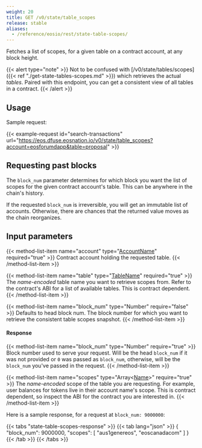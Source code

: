 ```yaml
---
weight: 20
title: GET /v0/state/table_scopes
release: stable
aliases:
  - /reference/eosio/rest/state-table-scopes/
---
```


Fetches a list of scopes, for a given table on a contract account, at any block height.

{{< alert type="note" >}}
Not to be confused with [/v0/state/tables/scopes]({{< ref "./get-state-tables-scopes.md" >}}) which retrieves the actual _tables_. Paired with this endpoint, you can get a consistent view of all tables in a contract.
{{< /alert >}}

## Usage

Sample request:

{{< example-request id="search-transactions" url="https://eos.dfuse.eosnation.io/v0/state/table_scopes?account=eosforumdapp&table=proposal" >}}

## Requesting past blocks

The `block_num` parameter determines for which block you want the list
of scopes for the given contract account's table. This can be anywhere
in the chain's history.

If the requested `block_num` is irreversible, you will get an
immutable list of accounts. Otherwise, there are chances that the
returned value moves as the chain reorganizes.

## Input parameters

{{< method-list-item name="account" type="[AccountName](/eosio/public-apis/reference/types/accountname)" required="true" >}}
  Contract account holding the requested table.
{{< /method-list-item >}}

{{< method-list-item name="table" type="[TableName](/eosio/public-apis/reference/types/tablename)" required="true" >}}
  The _name-encoded_ table name you want to retrieve scopes from.  Refer to the contract's ABI for a list of available tables.  This is contract dependent.
{{< /method-list-item >}}

{{< method-list-item name="block_num" type="Number" require="false" >}}
  Defaults to head block num. The block number for which you want to retrieve the consistent table scopes snapshot.
{{< /method-list-item >}}


#### Response

{{< method-list-item name="block_num" type="Number" require="true" >}}
  Block number used to serve your request. Will be the head `block_num` if it was not provided or `0` was passed as `block_num`, otherwise, will be the `block_num` you've passed in the request.
{{< /method-list-item >}}

{{< method-list-item name="scopes" type="Array&lt;[Name](/eosio/public-apis/reference/types/name)&gt;" require="true" >}}
  The _name-encoded_ scope of the table you are requesting.  For example, user balances for tokens live in their account name's scope. This is contract dependent, so inspect the ABI for the contract you are interested in.
{{< /method-list-item >}}

Here is a sample response, for a request at `block_num: 9000000`:

{{< tabs "state-table-scopes-response" >}}
{{< tab lang="json" >}}
{
  "block_num": 9000000,
  "scopes": [
    "aus1genereos",
    "eoscanadacom"
  ]
}
{{< /tab >}}
{{< /tabs >}}
